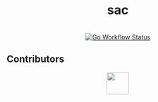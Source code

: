 <h1 align="center">sac</h1>

<br />

<div align="center">
  <!-- Github Actions -->
  <a href="https://github.com/GenerateNU/sac/actions/workflows/go.yml">
    <img src="https://github.com/GenerateNU/sac/actions/workflows/go.yml/badge.svg"
      alt="Go Workflow Status" />
  </a>
</div>

## Contributors

<div align="center">
  <a href="https://github.com/GenerateNU/sac/graphs/contributors">
    <img src="https://contrib.rocks/image?repo=GenerateNU/sac" height="50px"/>
  </a>
</div>
